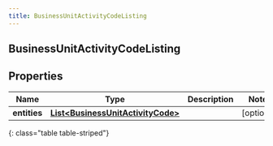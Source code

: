 ```yaml
---
title: BusinessUnitActivityCodeListing
---
```

## BusinessUnitActivityCodeListing


## Properties

| Name | Type | Description | Notes |
| ------------ | ------------- | ------------- | ------------- |
| **entities** | <!----><!---->[**List&lt;BusinessUnitActivityCode&gt;**](BusinessUnitActivityCode.html)<!----> |  |  [optional] |
{: class="table table-striped"}



